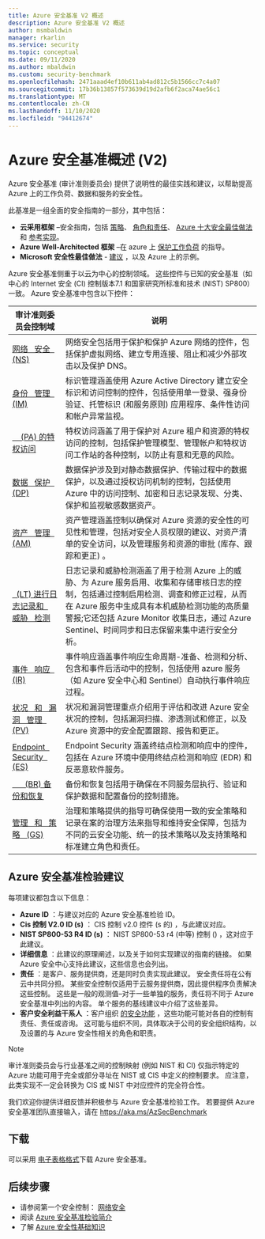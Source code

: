 ```yaml
---
title: Azure 安全基准 V2 概述
description: Azure 安全基准 V2 概述
author: msmbaldwin
manager: rkarlin
ms.service: security
ms.topic: conceptual
ms.date: 09/11/2020
ms.author: mbaldwin
ms.custom: security-benchmark
ms.openlocfilehash: 2471aaad4ef10b611ab4ad812c5b1566cc7c4a07
ms.sourcegitcommit: 17b36b13857f573639d19d2afb6f2aca74ae56c1
ms.translationtype: MT
ms.contentlocale: zh-CN
ms.lasthandoff: 11/10/2020
ms.locfileid: "94412674"
---
```

# <a name="overview-of-the-azure-security-benchmark-v2"></a>Azure 安全基准概述 (V2) 

Azure 安全基准 (审计准则委员会) 提供了说明性的最佳实践和建议，以帮助提高 Azure 上的工作负荷、数据和服务的安全性。

此基准是一组全面的安全指南的一部分，其中包括：

- **云采用框架** –安全指南，包括 [策略](/azure/cloud-adoption-framework/strategy/define-security-strategy)、 [角色和责任](/azure/cloud-adoption-framework/organize/cloud-security)、 [Azure 十大安全最佳做法](/azure/cloud-adoption-framework/get-started/security#step-1-establish-essential-security-practices)和 [参考实现](/azure/cloud-adoption-framework/ready/enterprise-scale/)。
- **Azure Well-Architected 框架** –在 azure 上 [保护工作负荷](/assessments/?mode=pre-assessment&session=local) 的指导。
- **Microsoft 安全性最佳做法** - [建议](/security/compass/microsoft-security-compass-introduction) ，以及 Azure 上的示例。

 Azure 安全基准侧重于以云为中心的控制领域。 这些控件与已知的安全基准（如中心的 Internet 安全 (CI) 控制版本7.1 和国家研究所标准和技术 (NIST) SP800）一致。
Azure 安全基准中包含以下控件：

| 审计准则委员会控制域 | 说明 
|--|--|
| [网络 &nbsp; 安全 &nbsp; (NS) ](security-controls-v2-network-security.md) | 网络安全包括用于保护和保护 Azure 网络的控件，包括保护虚拟网络、建立专用连接、阻止和减少外部攻击以及保护 DNS。 |
| [身份 &nbsp; 管理 &nbsp; (IM) ](security-controls-v2-identity-management.md) | 标识管理涵盖使用 Azure Active Directory 建立安全标识和访问控制的控件，包括使用单一登录、强身份验证、托管标识 (和服务原则) 应用程序、条件性访问和帐户异常监视。 |
| [&nbsp; &nbsp; (PA) 的特权访问](security-controls-v2-privileged-access.md) | 特权访问涵盖了用于保护对 Azure 租户和资源的特权访问的控制，包括保护管理模型、管理帐户和特权访问工作站的各种控制，以防止有意和无意的风险。 |
| [数据 &nbsp; 保护 &nbsp; (DP) ](security-controls-v2-data-protection.md) | 数据保护涉及到对静态数据保护、传输过程中的数据保护，以及通过授权访问机制的控制，包括使用 Azure 中的访问控制、加密和日志记录发现、分类、保护和监视敏感数据资产。 |
| [资产 &nbsp; 管理 &nbsp; (AM) ](security-controls-v2-asset-management.md) | 资产管理涵盖控制以确保对 Azure 资源的安全性的可见性和管理，包括对安全人员权限的建议、对资产清单的安全访问，以及管理服务和资源的审批 (库存、跟踪和更正) 。 |
| [&nbsp; (LT) 进行日志记录和 &nbsp; 威胁 &nbsp; 检测](security-controls-v2-logging-threat-detection.md) | 日志记录和威胁检测涵盖了用于检测 Azure 上的威胁、为 Azure 服务启用、收集和存储审核日志的控制，包括通过控制启用检测、调查和修正过程，从而在 Azure 服务中生成具有本机威胁检测功能的高质量警报;它还包括 Azure Monitor 收集日志，通过 Azure Sentinel、时间同步和日志保留来集中进行安全分析。 |
| [事件 &nbsp; 响应 &nbsp; (IR) ](security-controls-v2-incident-response.md) | 事件响应涵盖事件响应生命周期-准备、检测和分析、包含和事件后活动中的控制，包括使用 azure 服务（如 Azure 安全中心和 Sentinel）自动执行事件响应过程。 |
| [状况 &nbsp; 和 &nbsp; 漏洞 &nbsp; 管理 &nbsp; (PV) ](security-controls-v2-posture-vulnerability-management.md) | 状况和漏洞管理重点介绍用于评估和改进 Azure 安全状况的控制，包括漏洞扫描、渗透测试和修正，以及 Azure 资源中的安全配置跟踪、报告和更正。 |
| [Endpoint &nbsp; Security &nbsp; (ES) ](security-controls-v2-endpoint-security.md) | Endpoint Security 涵盖终结点检测和响应中的控件，包括在 Azure 环境中使用终结点检测和响应 (EDR) 和反恶意软件服务。 |
| [&nbsp; &nbsp; &nbsp; (BR) 备份和恢复](security-controls-v2-backup-recovery.md) | 备份和恢复包括用于确保在不同服务层执行、验证和保护数据和配置备份的控制措施。 |
| [管理 &nbsp; 和 &nbsp; 策略 &nbsp; (GS) ](security-controls-v2-governance-strategy.md) | 治理和策略提供的指导可确保使用一致的安全策略和记录在案的治理方法来指导和维持安全保障，包括为不同的云安全功能、统一的技术策略以及支持策略和标准建立角色和责任。 |

## <a name="azure-security-benchmark-recommendations"></a>Azure 安全基准检验建议

每项建议都包含以下信息：

- **Azure ID** ：与建议对应的 Azure 安全基准检验 ID。
- **Cis 控制 V2.0 ID (s)** ： CIS 控制 v2.0 控件 (s 的) ，与此建议对应。
- **NIST SP800-53 R4 ID (s)** ： NIST SP800-53 r4 (中等) 控制 () ，这对应于此建议。
- **详细信息** ：此建议的原理阐述，以及关于如何实现建议的指南的链接。 如果 Azure 安全中心支持此建议，这些信息也会列出。
- **责任** ：是客户、服务提供商，还是同时负责实现此建议。 安全责任将在公有云中共同分担。 某些安全控制仅适用于云服务提供商，因此提供程序负责解决这些控制。 这些是一般的观测值–对于一些单独的服务，责任将不同于 Azure 安全基准中列出的内容。 单个服务的基线建议中介绍了这些差异。
- **客户安全利益干系人** ：客户组织 [的安全功能](/azure/cloud-adoption-framework/organize/cloud-security#security-functions) ，这些功能可能对各自的控制有责任、责任或咨询。 这可能与组织不同，具体取决于公司的安全组织结构，以及设置的与 Azure 安全性相关的角色和职责。

> [!NOTE]
> 审计准则委员会与行业基准之间的控制映射 (例如 NIST 和 CI) 仅指示特定的 Azure 功能可用于完全或部分寻址在 NIST 或 CIS 中定义的控制要求。 应注意，此类实现不一定会转换为 CIS 或 NIST 中对应控件的完全符合性。

我们欢迎你提供详细反馈并积极参与 Azure 安全基准检验工作。 若要提供 Azure 安全基准团队直接输入，请在 https://aka.ms/AzSecBenchmark

## <a name="download"></a>下载

可以采用 [电子表格格式](https://github.com/MicrosoftDocs/SecurityBenchmarks/tree/master/Azure%20Security%20Benchmark)下载 Azure 安全基准。

## <a name="next-steps"></a>后续步骤 
- 请参阅第一个安全控制： [网络安全](security-control-network-security.md)
- 阅读 [Azure 安全基准检验简介](introduction.md)
- 了解 [Azure 安全性基础知识](../fundamentals/index.yml)